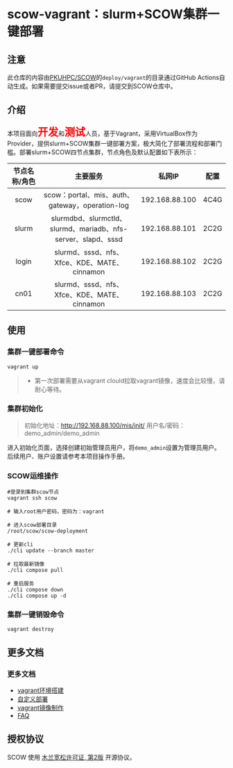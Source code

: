 # scow-vagrant：slurm+SCOW集群一键部署

## 注意

此仓库的内容由[PKUHPC/SCOW](https://github.com/PKUHPC/SCOW)的`deploy/vagrant`的目录通过GitHub Actions自动生成。如果需要提交issue或者PR，请提交到SCOW仓库中。

## 介绍

本项目面向<font color=red size=5>**开发**</font>和<font color='red' size=5>**测试**</font>人员，基于Vagrant，采用VirtualBox作为Provider，提供slurm+SCOW集群一键部署方案，极大简化了部署流程和部署门槛。部署slurm+SCOW四节点集群，节点角色及默认配置如下表所示：

| 节点名称/角色 |                           主要服务                           |     私网IP     | 配置 |
| :-----------: | :----------------------------------------------------------: | :------------: | :--: |
|     scow      |         scow：portal、mis、auth、gateway，operation-log       | 192.168.88.100 | 4C4G |
|     slurm     | slurmdbd、slurmctld、slurmd、mariadb、nfs-server、slapd、sssd | 192.168.88.101 | 2C2G |
|     login     |         slurmd、sssd、nfs、Xfce、KDE、MATE、cinnamon         | 192.168.88.102 | 2C2G |
|     cn01      |         slurmd、sssd、nfs、Xfce、KDE、MATE、cinnamon         | 192.168.88.103 | 2C2G |

## 使用

### 集群一键部署命令

```shell
vagrant up
```

> - 第一次部署需要从vagrant clould拉取vagrant镜像，速度会比较慢，请耐心等待。
>

### 集群初始化

> 初始化地址：http://192.168.88.100/mis/init/  用户名/密码：demo_admin/demo_admin

进入初始化页面，选择创建初始管理员用户，将`demo_admin`设置为管理员用户。后续用户、账户设置请参考本项目操作手册。

### SCOW运维操作

```shell
#登录到集群scow节点
vagrant ssh scow

# 输入root用户密码，密码为：vagrant

# 进入scow部署目录
/root/scow/scow-deployment

# 更新cli
./cli update --branch master

# 拉取最新镜像
./cli compose pull

# 重启服务
./cli compose down
./cli compose up -d
```

### 集群一键销毁命令

```shell
vagrant destroy  
```

## 更多文档

###  更多文档

- [vagrant环境搭建](https://pkuhpc.github.io/SCOW/docs/deploy/get-started/vagrant/vagrant-env)
- [自定义部署](https://pkuhpc.github.io/SCOW/docs/deploy/get-started/vagrant/customization)
- [vagrant镜像制作](https://pkuhpc.github.io/SCOW/docs/deploy/get-started/vagrant/vagrant-env)
- [FAQ](https://pkuhpc.github.io/SCOW/docs/deploy/get-started/vagrant/faq)

## 授权协议

SCOW 使用 [木兰宽松许可证, 第2版](http://license.coscl.org.cn/MulanPSL2) 开源协议。